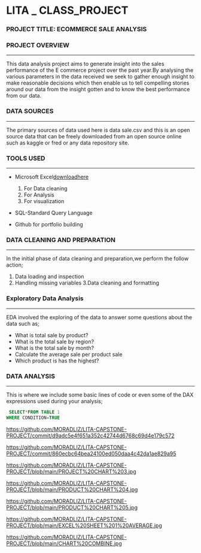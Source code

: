 # LITA _ CLASS_PROJECT

### PROJECT TITLE: ECOMMERCE SALE ANALYSIS

### PROJECT OVERVIEW
---
 This data analysis project aims to generate insight into the sales performance of the E commerce project over the past year.By analysing the various parameters in the data received we seek to gather enough insight to make reasonable decisions which  then enable us to tell compelling stories around our data from the insight gotten and to know the best performance from our data.

 ### DATA SOURCES
 ---
 The primary sources of data used here is data sale.csv and this is an open source data that can be freely downloaded from an open source online such as kaggle or fred or any data repository site.
 
### TOOLS USED
---
- Microsoft Excel[downloadhere](https://www.microsoft.com)

  1. For Data cleaning
  2. For Analysis
  3. For visualization

- SQL-Standard Query Language

- Github for portfolio building
  
 ### DATA CLEANING AND PREPARATION
 ---
 In the initial phase of data cleaning and preparation,we perform the follow action;
 
  1. Data loading and inspection
  2. Handling missing variables
  3.Data cleaning and formatting

### Exploratory Data Analysis
---
EDA involved the exploring of the data to answer some questions about the data such as;
- What is total sale by product?
- What is the total sale by region?
- What is the total sale by month?
- Calculate the average sale per product sale
- Which product is has the highest?

 ### DATA ANALYSIS
 ---
 This is where we include some basic lines of code or even some of the DAX expressions used during your analysis;

 ```SQL
  SELECT*FROM TABLE 1
 WHERE CONDITION=TRUE
 ```
 

  https://github.com/MORADLIZ/LITA-CAPSTONE-PROJECT/commit/d9adc5e4f651a352c42744d6768c69d4e179c572

 https://github.com/MORADLIZ/LITA-CAPSTONE-PROJECT/commit/860ecbc64bea24100ed050daa4c42da1ae829a95
 
https://github.com/MORADLIZ/LITA-CAPSTONE-PROJECT/blob/main/PROJECT%20CHART%203.jpg

https://github.com/MORADLIZ/LITA-CAPSTONE-PROJECT/blob/main/PRODUCT%20CHART%204.jpg

https://github.com/MORADLIZ/LITA-CAPSTONE-PROJECT/blob/main/PRODUCT%20CHART%205.jpg

https://github.com/MORADLIZ/LITA-CAPSTONE-PROJECT/blob/main/EXCEL%20SHEET%201%20AVERAGE.jpg

https://github.com/MORADLIZ/LITA-CAPSTONE-PROJECT/blob/main/CHART%20COMBINE.jpg
